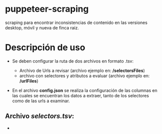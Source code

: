 # puppeteer-scraping
 scraping para encontrar inconsistencias de contenido en las versiones desktop, móvil y nueva de finca raiz.
 
# Descripción de uso
- Se deben configurar la ruta de dos archivos en formato .tsv:
    - Archivo de Urls a revisar (archivo ejemplo en: **/selectorsFiles**)
    - archivo con selectores y atributos a evaluar (archivo ejemplo en: **/urlFiles**)

- En el archivo **config.json** se realiza la configuración de las columnas en las cuales se encuentran los datos a extraer, tanto de los selectores como de las urls a examinar.

## Archivo *selectors.tsv*:
- 